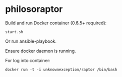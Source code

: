 philosoraptor
=============


Build and run Docker container (0.6.5+ required):
````
start.sh
````
Or run ansible-playbook.

Ensure docker daemon is running.

For log into container:
````
docker run -t -i unknownexception/raptor /bin/bash
````